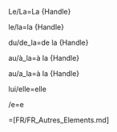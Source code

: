 Le/La=La {Handle}

le/la=la {Handle}

du/de_la=de la {Handle}

au/à_la=à la {Handle}

au/a_la=à la {Handle}

lui/elle=elle

/e=e
 
=[FR/FR_Autres_Elements.md]
